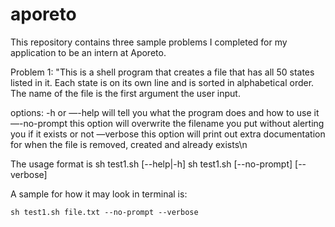 # aporeto
This repository contains three sample problems I completed for my application to be an intern at Aporeto.

Problem 1: 
"This is a shell program that creates a file that has all 50 states listed in it. Each state is on its own line and is sorted in alphabetical order. The name of the file is the first argument the user input.

options:
	-h or —-help  will tell you what the program does and how to use it
	—-no-prompt   this option will overwrite the filename you put without alerting you if it exists or not
	—verbose      this option will print out extra documentation for when the file is removed, created and already exists\n

The usage format is 
sh test1.sh [--help|-h]
sh test1.sh <filename> [--no-prompt] [--verbose]

A sample for how it may look in terminal is:

	sh test1.sh file.txt --no-prompt --verbose
